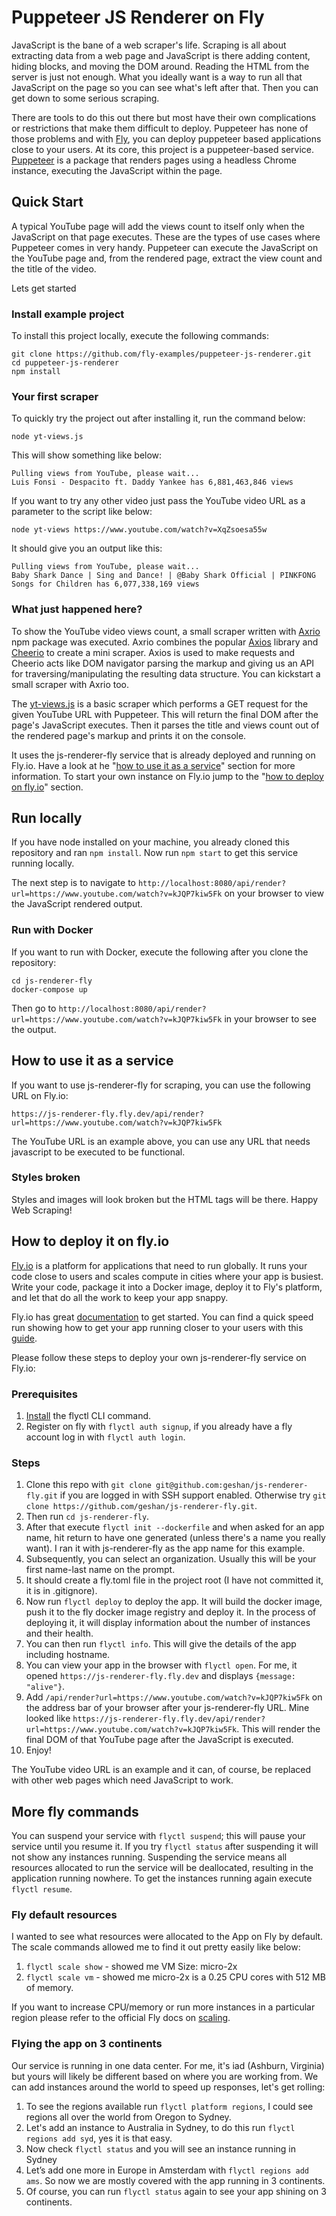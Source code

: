 # Puppeteer JS Renderer on Fly
<!---- cut here --->

JavaScript is the bane of a web scraper's life. Scraping is all about extracting data from a web page and JavaScript is there adding content, hiding blocks, and moving the DOM around. Reading the HTML from the server is just not enough. What you ideally want is a way to run all that JavaScript on the page so you can see what's left after that. Then you can get down to some serious scraping.

There are tools to do this out there but most have their own complications or restrictions that make them difficult to deploy. Puppeteer has none of those problems and with [Fly](https://fly.io), you can deploy puppeteer based applications close to your users. At its core, this project is a puppeteer-based service. [Puppeteer](https://pptr.dev/) is a package that renders pages using a headless Chrome instance, executing the JavaScript within the page.

## Quick Start

A typical YouTube page will add the views count to itself only when the JavaScript on that page executes. These are the types of use cases where Puppeteer comes in very handy. Puppeteer can execute the JavaScript on the YouTube page and, from the rendered page, extract the view count and the title of the video.

Lets get started

### Install example project

To install this project locally, execute the following commands:

```
git clone https://github.com/fly-examples/puppeteer-js-renderer.git
cd puppeteer-js-renderer
npm install
```

### Your first scraper

To quickly try the project out after installing it, run the command below:

```
node yt-views.js
```

This will show something like below:

```
Pulling views from YouTube, please wait...
Luis Fonsi - Despacito ft. Daddy Yankee has 6,881,463,846 views
```

If you want to try any other video just pass the YouTube video URL as a parameter to the script like below:

```
node yt-views https://www.youtube.com/watch?v=XqZsoesa55w
```

It should give you an output like this:

```
Pulling views from YouTube, please wait...
Baby Shark Dance | Sing and Dance! | @Baby Shark Official | PINKFONG Songs for Children has 6,077,338,169 views
```

### What just happened here?

To show the YouTube video views count, a small scraper written with [Axrio](https://www.npmjs.com/package/@geshan/axrio) npm package was executed. Axrio combines the popular [Axios](https://www.npmjs.com/package/axios) library and [Cheerio](https://www.npmjs.com/package/cheerio) to create a mini scraper. Axios is used to make requests and Cheerio acts like DOM navigator parsing the markup and giving us an API for traversing/manipulating the resulting data structure. You can kickstart a small scraper with Axrio too.

The [yt-views.js](./yt-views) is a basic scraper which performs a GET request for the given YouTube URL with Puppeteer. This will return the final DOM after the page's JavaScript executes. Then it parses the title and views count out of the rendered page's markup and prints it on the console.

It uses the js-renderer-fly service that is already deployed and running on Fly.io. Have a look at he "[how to use it as a service](#how-to-use-it-as-a-service)" section for more information. To start your own instance on Fly.io jump to the "[how to deploy on fly.io](#how-to-deploy-it-on-flyio)" section.

## Run locally

If you have node installed on your machine, you already cloned this repository and ran `npm install`. Now run `npm start` to get this service running locally.

The next step is to navigate to `http://localhost:8080/api/render?url=https://www.youtube.com/watch?v=kJQP7kiw5Fk` on your browser to view the JavaScript rendered output.

### Run with Docker

If you want to run with Docker, execute the following after you clone the repository:

```
cd js-renderer-fly
docker-compose up
```

Then go to `http://localhost:8080/api/render?url=https://www.youtube.com/watch?v=kJQP7kiw5Fk` in your browser to see the output.

## How to use it as a service

If you want to use js-renderer-fly for scraping, you can use the following URL on Fly.io:

```
https://js-renderer-fly.fly.dev/api/render?url=https://www.youtube.com/watch?v=kJQP7kiw5Fk
```

The YouTube URL is an example above, you can use any URL that needs javascript to be executed to be functional.

### Styles broken

Styles and images will look broken but the HTML tags will be there. Happy Web Scraping!

## How to deploy it on fly.io

[Fly.io](https://fly.io) is a platform for applications that need to run globally. It runs your code close to users and scales compute in cities where your app is busiest. Write your code, package it into a Docker image, deploy it to Fly's platform, and let that do all the work to keep your app snappy.

Fly.io has great [documentation](https://fly.io/docs/) to get started. You can find a quick speed run showing how to get your app running closer to your users with this [guide](https://fly.io/docs/speedrun/). 

Please follow these steps to deploy your own js-renderer-fly service on Fly.io:

### Prerequisites

1. [Install](https://fly.io/docs/getting-started/installing-flyctl/) the flyctl CLI command.
1. Register on fly with `flyctl auth signup`, if you already have a fly account log in with `flyctl auth login`.

### Steps

1. Clone this repo with `git clone git@github.com:geshan/js-renderer-fly.git` if you are logged in with SSH support enabled. Otherwise try `git clone https://github.com/geshan/js-renderer-fly.git`.
1. Then run `cd js-renderer-fly`.
1. After that execute `flyctl init --dockerfile` and when asked for an app name, hit return to have one generated (unless there's a name you really want). I ran it with js-renderer-fly as the app name for this example.
1. Subsequently, you can select an organization. Usually this will be your first name-last name on the prompt.
1. It should create a fly.toml file in the project root (I have not committed it, it is in .gitignore).
1. Now run `flyctl deploy` to deploy the app. It will build the docker image, push it to the fly docker image registry and deploy it. In the process of deploying it, it will display information about the number of instances and their health.
1. You can then run `flyctl info`. This will give the details of the app including hostname.
1. You can view your app in the browser with `flyctl open`. For me, it opened `https://js-renderer-fly.fly.dev` and displays `{message: "alive"}`.
1. Add `/api/render?url=https://www.youtube.com/watch?v=kJQP7kiw5Fk` on the address bar of your browser after your js-renderer-fly URL. Mine looked like `https://js-renderer-fly.fly.dev/api/render?url=https://www.youtube.com/watch?v=kJQP7kiw5Fk`. This will render the final DOM of that YouTube page after the JavaScript is executed.
1. Enjoy!

The YouTube video URL is an example and it can, of course, be replaced with other web pages which need JavaScript to work.

## More fly commands

You can suspend your service with `flyctl suspend`; this will pause your service until you resume it. If you try `flyctl status` after suspending it will not show any instances running. Suspending the service means all resources allocated to run the service will be deallocated, resulting in the application running nowhere. To get the instances running again execute `flyctl resume`.

### Fly default resources

I wanted to see what resources were allocated to the App on Fly by default. The scale commands allowed me to find it out pretty easily like below:

1. `flyctl scale show` - showed me VM Size: micro-2x
1. `flyctl scale vm` - showed me micro-2x is a 0.25 CPU cores with 512 MB of memory.

If you want to increase CPU/memory or run more instances in a particular region please refer to the official Fly docs on [scaling](https://fly.io/docs/scaling/).

### Flying the app on 3 continents

Our service is running in one data center. For me, it's iad (Ashburn, Virginia) but yours will likely be different based on where you are working from. We can add instances around the world to speed up responses, let's get rolling:

1. To see the regions available run `flyctl platform regions`, I could see regions all over the world from Oregon to Sydney.
1. Let's add an instance to Australia in Sydney, to do this run `flyctl regions add syd`, yes it is that easy.
1. Now check `flyctl status` and you will see an instance running in Sydney
1. Let’s add one more in Europe in Amsterdam with `flyctl regions add ams`. So now we are mostly covered with the app running in 3 continents.
1. Of course, you can run `flyctl status` again to see your app shining on 3 continents.
